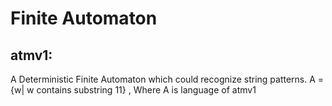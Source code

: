 # Finite Automaton
## atmv1:
A Deterministic Finite Automaton which could recognize string patterns.
A = {w| w contains substring 11} , Where A is language of atmv1